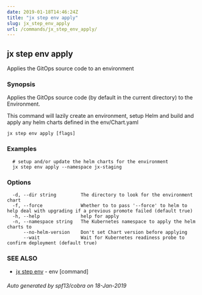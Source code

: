 ```yaml
---
date: 2019-01-18T14:46:24Z
title: "jx step env apply"
slug: jx_step_env_apply
url: /commands/jx_step_env_apply/
---
```

## jx step env apply

Applies the GitOps source code to an environment

### Synopsis

Applies the GitOps source code (by default in the current directory) to the Environment. 

This command will lazily create an environment, setup Helm and build and apply any helm charts defined in the env/Chart.yaml

```
jx step env apply [flags]
```

### Examples

```
  # setup and/or update the helm charts for the environment
  jx step env apply --namespace jx-staging
```

### Options

```
  -d, --dir string         The directory to look for the environment chart
  -f, --force              Whether to to pass '--force' to helm to help deal with upgrading if a previous promote failed (default true)
  -h, --help               help for apply
  -n, --namespace string   The Kubernetes namespace to apply the helm charts to
      --no-helm-version    Don't set Chart version before applying
      --wait               Wait for Kubernetes readiness probe to confirm deployment (default true)
```

### SEE ALSO

* [jx step env](/commands/jx_step_env/)	 - env [command]

###### Auto generated by spf13/cobra on 18-Jan-2019
